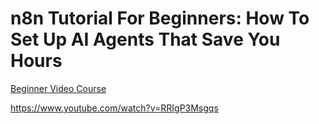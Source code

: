 # n8n Tutorial For Beginners: How To Set Up AI Agents That Save You Hours

[Beginner Video Course](https://docs.n8n.io/video-courses/#beginner)

https://www.youtube.com/watch?v=RRIgP3Msgqs
